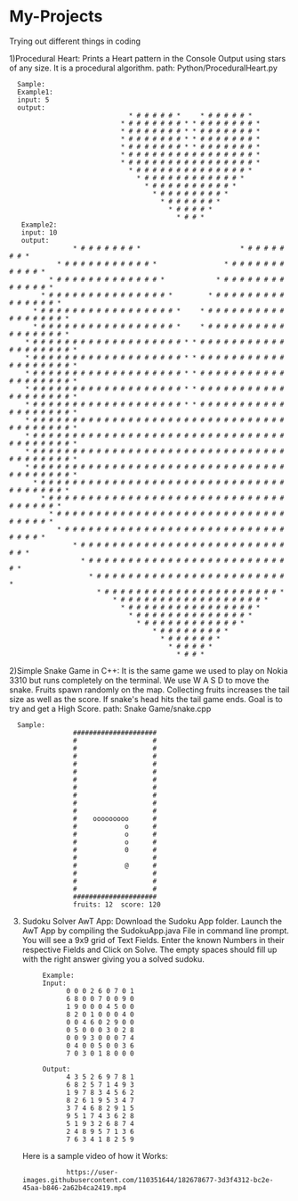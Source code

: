 # My-Projects
Trying out different things in coding

1)Procedural Heart:
      Prints a Heart pattern in the Console Output using stars of any size.
      It is a procedural algorithm.
      path: Python/ProceduralHeart.py
      
      Sample:
      Example1:
      input: 5
      output: 
                                  * # # # # # *     * # # # # # * 
                                * # # # # # # # * * # # # # # # # * 
                                * # # # # # # # * * # # # # # # # * 
                                * # # # # # # # * * # # # # # # # * 
                                * # # # # # # # * * # # # # # # # * 
                                * # # # # # # # # # # # # # # # # * 
                                * # # # # # # # # # # # # # # # # * 
                                  * # # # # # # # # # # # # # # * 
                                    * # # # # # # # # # # # # * 
                                      * # # # # # # # # # # * 
                                        * # # # # # # # # * 
                                          * # # # # # # * 
                                            * # # # # * 
                                              * # # * 
       Example2:
       input: 10
       output:
                    * # # # # # # # *                         * # # # # # # # * 
                * # # # # # # # # # # # *                 * # # # # # # # # # # # * 
              * # # # # # # # # # # # # # *             * # # # # # # # # # # # # # * 
            * # # # # # # # # # # # # # # # *         * # # # # # # # # # # # # # # # * 
          * # # # # # # # # # # # # # # # # # *     * # # # # # # # # # # # # # # # # # * 
          * # # # # # # # # # # # # # # # # # *     * # # # # # # # # # # # # # # # # # * 
        * # # # # # # # # # # # # # # # # # # # * * # # # # # # # # # # # # # # # # # # # * 
        * # # # # # # # # # # # # # # # # # # # * * # # # # # # # # # # # # # # # # # # # * 
        * # # # # # # # # # # # # # # # # # # # * * # # # # # # # # # # # # # # # # # # # * 
        * # # # # # # # # # # # # # # # # # # # * * # # # # # # # # # # # # # # # # # # # * 
        * # # # # # # # # # # # # # # # # # # # * * # # # # # # # # # # # # # # # # # # # * 
        * # # # # # # # # # # # # # # # # # # # # # # # # # # # # # # # # # # # # # # # # * 
        * # # # # # # # # # # # # # # # # # # # # # # # # # # # # # # # # # # # # # # # # * 
        * # # # # # # # # # # # # # # # # # # # # # # # # # # # # # # # # # # # # # # # # * 
        * # # # # # # # # # # # # # # # # # # # # # # # # # # # # # # # # # # # # # # # # * 
          * # # # # # # # # # # # # # # # # # # # # # # # # # # # # # # # # # # # # # # * 
            * # # # # # # # # # # # # # # # # # # # # # # # # # # # # # # # # # # # # * 
              * # # # # # # # # # # # # # # # # # # # # # # # # # # # # # # # # # # * 
                * # # # # # # # # # # # # # # # # # # # # # # # # # # # # # # # # * 
                    * # # # # # # # # # # # # # # # # # # # # # # # # # # # # * 
                      * # # # # # # # # # # # # # # # # # # # # # # # # # # * 
                        * # # # # # # # # # # # # # # # # # # # # # # # # * 
                          * # # # # # # # # # # # # # # # # # # # # # # * 
                              * # # # # # # # # # # # # # # # # # # * 
                                * # # # # # # # # # # # # # # # # * 
                                  * # # # # # # # # # # # # # # * 
                                    * # # # # # # # # # # # # * 
                                        * # # # # # # # # * 
                                          * # # # # # # * 
                                            * # # # # * 
                                              * # # * 


2)Simple Snake Game in C++:
      It is the same game we used to play on Nokia 3310 but runs completely on the terminal.
      We use W A S D to move the snake.
      Fruits spawn randomly on the map.
      Collecting fruits increases the tail size as well as the score.
      If snake's head hits the tail game ends.
      Goal is to try and get a High Score.
      path: Snake Game/snake.cpp
      
      Sample:
                    #####################
                    #                   #
                    #                   #
                    #                   #
                    #                   #
                    #                   #
                    #                   #
                    #                   #
                    #                   #
                    #                   #
                    #                   #
                    #    ooooooooo      #
                    #            o      #
                    #            o      #
                    #            o      #
                    #            0      #
                    #                   #
                    #            @      #
                    #                   #
                    #                   #
                    #                   #
                    #####################
                    fruits: 12  score: 120
                    
                    
3) Sudoku Solver AwT App:
      Download the Sudoku App folder. Launch the AwT App by compiling the SudokuApp.java File in command line prompt.
      You will see a 9x9 grid of Text Fields. Enter the known Numbers in their respective Fields and Click on Solve.
      The empty spaces should fill up with the right answer giving you a solved sudoku.
      
            Example: 
            Input:
                  0 0 0 2 6 0 7 0 1
                  6 8 0 0 7 0 0 9 0
                  1 9 0 0 0 4 5 0 0
                  8 2 0 1 0 0 0 4 0
                  0 0 4 6 0 2 9 0 0
                  0 5 0 0 0 3 0 2 8 
                  0 0 9 3 0 0 0 7 4
                  0 4 0 0 5 0 0 3 6
                  7 0 3 0 1 8 0 0 0
                  
            Output:
                  4 3 5 2 6 9 7 8 1 
                  6 8 2 5 7 1 4 9 3 
                  1 9 7 8 3 4 5 6 2 
                  8 2 6 1 9 5 3 4 7 
                  3 7 4 6 8 2 9 1 5 
                  9 5 1 7 4 3 6 2 8 
                  5 1 9 3 2 6 8 7 4 
                  2 4 8 9 5 7 1 3 6 
                  7 6 3 4 1 8 2 5 9 
      
      Here is a sample video of how it Works: 
                  
                  https://user-images.githubusercontent.com/110351644/182678677-3d3f4312-bc2e-45aa-b846-2a62b4ca2419.mp4

